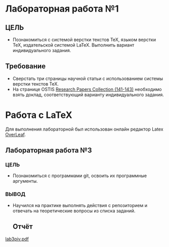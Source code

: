 # Лабораторная работа №1
## ЦЕЛЬ
- Познакомиться с системой верстки текстов TeX, языком верстки TeX, издательской системой LaTeX. Выполнить вариант индивидуального задания.
## Требование
- Сверстать три страницы научной статьи с использованием системы верстки текстов TeX.
- На странице OSTIS [Research Papers Collection (141-143)](https://proc.ostis.net/proc/Proceedings%20OSTIS-2024.pdf) необходимо взять доклад, соответствующий варианту индивидуального задания.

# Работа с LaTeX 

Для выполнения лабораторной был использован онлайн редактор Latex [OverLeaf](https://www.overleaf.com).


## Лабораторная работа №3
### ЦЕЛЬ
- Познакомиться с программами git, освоить их программные аргументы.
### ВЫВОД
- Научился на практике выполнять действия с репозиторием и отвечать на теоретические вопросы из списка заданий.
  ## Отчёт

[lab3piv.pdf](https://github.com/user-attachments/files/17848028/lab3piv.pdf)
